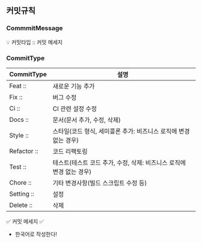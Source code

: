 ## 커밋규칙

### CommmitMessage

<aside>
💡 커밋타입 :: 커밋 메세지
</aside>

### CommitType

| CommitType | 설명 |
| --- | --- |
| Feat :: | 새로운 기능 추가 |
| Fix :: | 버그 수정 |
| Ci :: | CI 관련 설정 수정 |
| Docs :: |문서(문서 추가, 수정, 삭제) |
| Style :: | 스타일(코드 형식, 세미콜론 추가: 비즈니스 로직에 변경 없는 경우) |
| Refactor :: | 코드 리팩토링 |
| Test :: | 테스트(테스트 코드 추가, 수정, 삭제: 비즈니스 로직에 변경 없는 경우) |
| Chore :: | 기타 변경사항(빌드 스크립트 수정 등) |
| Setting :: | 설정 |
| Delete :: | 삭제 |

✅ 커밋 메세지 ✅
- 한국어로 작성한다!
